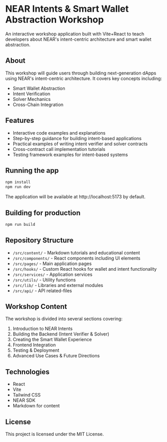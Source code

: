 # NEAR Intents & Smart Wallet Abstraction Workshop

An interactive workshop application built with Vite+React to teach developers about NEAR's intent-centric architecture and smart wallet abstraction.

## About

This workshop will guide users through building next-generation dApps using NEAR's intent-centric architecture. It covers key concepts including:

- Smart Wallet Abstraction
- Intent Verification
- Solver Mechanics
- Cross-Chain Integration

## Features

- Interactive code examples and explanations
- Step-by-step guidance for building intent-based applications
- Practical examples of writing intent verifier and solver contracts
- Cross-contract call implementation tutorials
- Testing framework examples for intent-based systems

## Running the app

```bash
npm install
npm run dev
```

The application will be available at http://localhost:5173 by default.

## Building for production

```bash
npm run build
```

## Repository Structure

- `/src/content/` - Markdown tutorials and educational content
- `/src/components/` - React components including UI elements
- `/src/pages/` - Main application pages
- `/src/hooks/` - Custom React hooks for wallet and intent functionality
- `/src/services/` - Application services
- `/src/utils/` - Utility functions
- `/src/lib/` - Libraries and external modules
- `/src/api/` - API related-files

## Workshop Content

The workshop is divided into several sections covering:

1. Introduction to NEAR Intents
2. Building the Backend (Intent Verifier & Solver)
3. Creating the Smart Wallet Experience
4. Frontend Integration
5. Testing & Deployment
6. Advanced Use Cases & Future Directions

## Technologies

- React
- Vite
- Tailwind CSS
- NEAR SDK
- Markdown for content

## License

This project is licensed under the MIT License.
